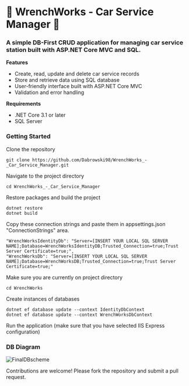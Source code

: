 # :car: **WrenchWorks - Car Service Manager** :wrench:

### A simple DB-First CRUD application for managing car service station built with ASP.NET Core MVC and SQL.
**Features**

- Create, read, update and delete car service records
- Store and retrieve data using SQL database
- User-friendly interface built with ASP.NET Core MVC
- Validation and error handling

**Requirements**

- .NET Core 3.1 or later
- SQL Server

### **Getting Started**

Clone the repository

```
git clone https://github.com/Dabrowski98/WrenchWorks_-_Car_Service_Manager.git
```
    
Navigate to the project directory
```
cd WrenchWorks_-_Car_Service_Manager
```
Restore packages and build the project
```
dotnet restore
dotnet build
```
Copy these connection strings and paste them in appsettings.json "ConnectionStrings" area.
```
"WrenchWorksIdentityDb": "Server=[INSERT YOUR LOCAL SQL SERVER NAME];Database=WrenchWorksIdentityDB;Trusted_Connection=true;Trust Server Certificate=true;",
"WrenchWorksDb": "Server=[INSERT YOUR LOCAL SQL SERVER NAME];Database=WrenchWorksDB;Trusted_Connection=true;Trust Server Certificate=true;"
```
Make sure you are currently on project directory
```
cd WrenchWorks
```

Create instances of databases
```
dotnet ef database update --context IdentityDbContext
dotnet ef database update --context WrenchWorksDbContext
```
Run the application (make sure that you have selected IIS Express configuration)

### **DB Diagram**
![FinalDBscheme](https://user-images.githubusercontent.com/91785830/219939229-c21f92dd-03f4-420d-be0d-5131030baf6b.png)

Contributions are welcome! Please fork the repository and submit a pull request.



